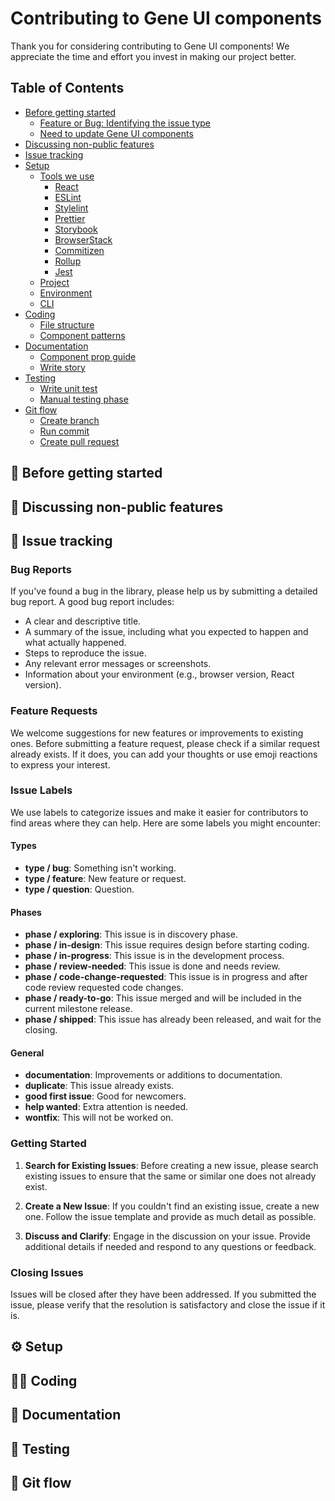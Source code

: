 # Contributing to Gene UI components

Thank you for considering contributing to Gene UI components! We appreciate the time and effort you invest in making our
project better.

## Table of Contents

-   [Before getting started](#before-getting-started)
    -   [Feature or Bug: Identifying the issue type](#feature-or-bug)
    -   [Need to update Gene UI components](#need-to-update-gene-ui-components)
-   [Discussing non-public features](#discussing-non-public-features-or-products)
-   [Issue tracking](#issue-tracking)
-   [Setup](#setup)
    -   [Tools we use](#tools-we-use)
        -   [React](#react)
        -   [ESLint](#es-lint)
        -   [Stylelint](#stylelint)
        -   [Prettier](#prettier)
        -   [Storybook](#storybook)
        -   [BrowserStack](#browser-stack)
        -   [Commitizen](#commitizen)
        -   [Rollup](#rollup)
        -   [Jest](#jest)
    -   [Project](#project)
    -   [Environment](#environment)
    -   [CLI](#cli)
-   [Coding](#making-changes)
    -   [File structure](#file-structure)
    -   [Component patterns](#component-patterns)
-   [Documentation](#writing-documentation)
    -   [Component prop guide](#component-prop-guide)
    -   [Write story](#how-to-write-story)
-   [Testing](#testing)
    -   [Write unit test](#how-to-write-unit-test)
    -   [Manual testing phase](#manual-testing-phase)
-   [Git flow](#git-flow)
    -   [Create branch](#how-to-create-branch)
    -   [Run commit](#how-to-commit)
    -   [Create pull request](#how-to-create-pull-request)

## 👋 Before getting started

## 💬 Discussing non-public features

## 🔎 Issue tracking

### Bug Reports

If you've found a bug in the library, please help us by submitting a detailed bug report. A good bug report includes:

-   A clear and descriptive title.
-   A summary of the issue, including what you expected to happen and what actually happened.
-   Steps to reproduce the issue.
-   Any relevant error messages or screenshots.
-   Information about your environment (e.g., browser version, React version).

### Feature Requests

We welcome suggestions for new features or improvements to existing ones. Before submitting a feature request, please
check if a similar request already exists. If it does, you can add your thoughts or use emoji reactions to express your
interest.

### Issue Labels

We use labels to categorize issues and make it easier for contributors to find areas where they can help. Here are some
labels you might encounter:

#### Types

-   **type / bug**: Something isn't working.
-   **type / feature**: New feature or request.
-   **type / question**: Question.

#### Phases

-   **phase / exploring**: This issue is in discovery phase.
-   **phase / in-design**: This issue requires design before starting coding.
-   **phase / in-progress**: This issue is in the development process.
-   **phase / review-needed**: This issue is done and needs review.
-   **phase / code-change-requested**: This issue is in progress and after code review requested code changes.
-   **phase / ready-to-go**: This issue merged and will be included in the current milestone release.
-   **phase / shipped**: This issue has already been released, and wait for the closing.

#### General

-   **documentation**: Improvements or additions to documentation.
-   **duplicate**: This issue already exists.
-   **good first issue**: Good for newcomers.
-   **help wanted**: Extra attention is needed.
-   **wontfix**: This will not be worked on.

### Getting Started

1. **Search for Existing Issues**: Before creating a new issue, please search existing issues to ensure that the same or
   similar one does not already exist.

2. **Create a New Issue**: If you couldn't find an existing issue, create a new one. Follow the issue template and
   provide as much detail as possible.

3. **Discuss and Clarify**: Engage in the discussion on your issue. Provide additional details if needed and respond to
   any questions or feedback.

### Closing Issues

Issues will be closed after they have been addressed. If you submitted the issue, please verify that the resolution is
satisfactory and close the issue if it is.

## ⚙️ Setup

## 🧑‍💻 Coding

## 📝 Documentation

## 🧪 Testing

## 🚀 Git flow
